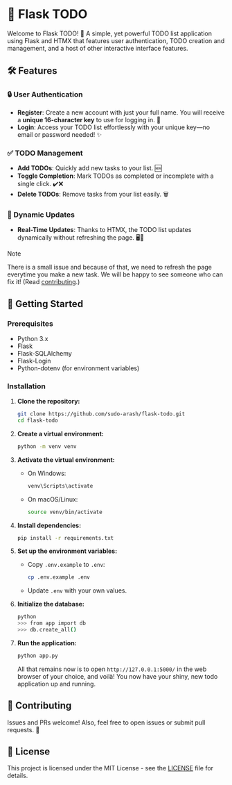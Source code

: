 # 📝 Flask TODO

Welcome to Flask TODO! 🚀 A simple, yet powerful TODO list application using Flask and HTMX that features user authentication, TODO creation and management, and a host of other interactive interface features.

## 🛠️ Features

### 🔒 User Authentication
- **Register**: Create a new account with just your full name. You will receive a **unique 16-character key** to use for logging in. 🔑
- **Login**: Access your TODO list effortlessly with your unique key—no email or password needed! ✨
### ✅ TODO Management
- **Add TODOs**: Quickly add new tasks to your list. 🆕
- **Toggle Completion**: Mark TODOs as completed or incomplete with a single click. ✔️❌
- **Delete TODOs**: Remove tasks from your list easily. 🗑️

### 🌟 Dynamic Updates
- **Real-Time Updates**: Thanks to HTMX, the TODO list updates dynamically without refreshing the page. 🖥️🔄

> [!NOTE]
> There is a small issue and because of that, we need to refresh the page everytime you make a new task. We will be happy to see someone who can fix it! (Read [contributing](#-contributing).)
## 🚀 Getting Started

### Prerequisites

- Python 3.x
- Flask
- Flask-SQLAlchemy
- Flask-Login
- Python-dotenv (for environment variables)

### Installation

1. **Clone the repository:**
    ```bash
    git clone https://github.com/sudo-arash/flask-todo.git
    cd flask-todo
    ```

2. **Create a virtual environment:**
    ```bash
    python -m venv venv
    ```

3. **Activate the virtual environment:**
    - On Windows:
      ```bash
      venv\Scripts\activate
      ```
    - On macOS/Linux:
      ```bash
      source venv/bin/activate
      ```

4. **Install dependencies:**
    ```bash
    pip install -r requirements.txt
    ```

5. **Set up the environment variables:**
    - Copy `.env.example` to `.env`:
      ```bash
      cp .env.example .env
      ```
    - Update `.env` with your own values.

6. **Initialize the database:**
    ```bash
    python
    >>> from app import db
    >>> db.create_all()
    ```

7. **Run the application:**
    ```bash
    python app.py
    ```
    All that remains now is to open `http://127.0.0.1:5000/` in the web browser of your choice, and voilà! You now have your shiny, new todo application up and running.

## 🤝 Contributing

Issues and PRs welcome! Also, feel free to open issues or submit pull requests. 🎉

## 📄 License

This project is licensed under the MIT License - see the [LICENSE](LICENSE) file for details.